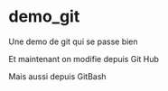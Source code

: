 # demo_git



Une demo de git qui se passe bien

Et maintenant on modifie depuis Git Hub

Mais aussi depuis GitBash

